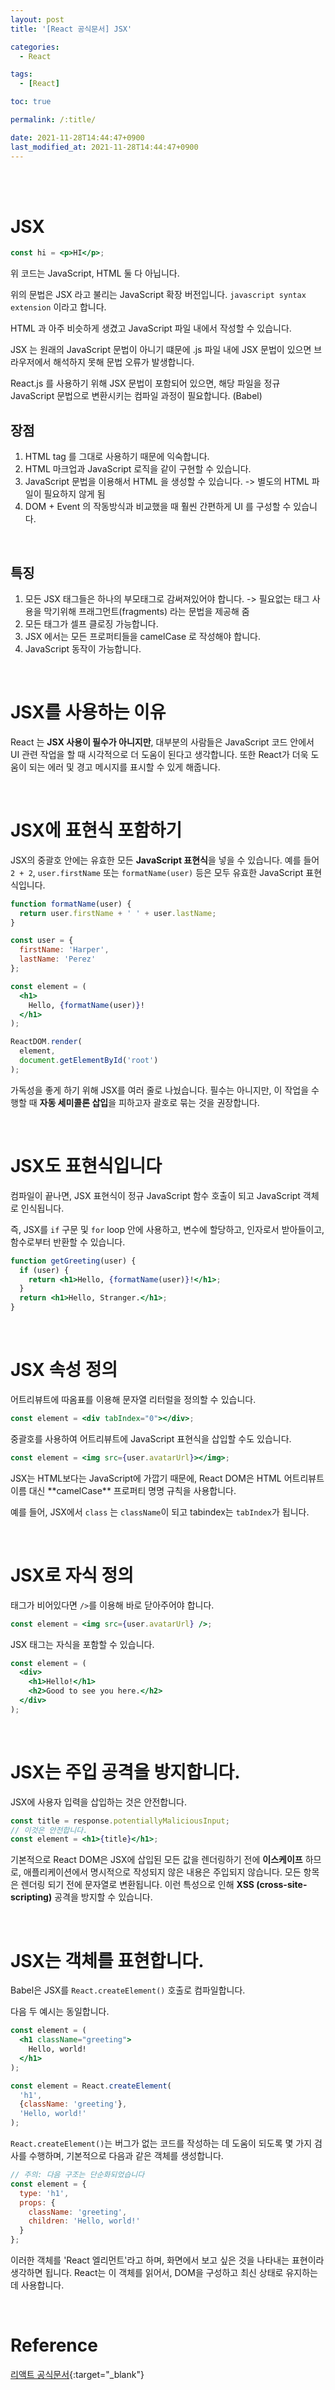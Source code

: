 ```yaml
---
layout: post
title: '[React 공식문서] JSX'

categories:
  - React

tags:
  - [React]

toc: true

permalink: /:title/

date: 2021-11-28T14:44:47+0900
last_modified_at: 2021-11-28T14:44:47+0900
---
```


<br>
<br>

# JSX

```jsx
const hi = <p>HI</p>;
```

위 코드는 JavaScript, HTML 둘 다 아닙니다.

위의 문법은 JSX 라고 불리는 JavaScript 확장 버전입니다. `javascript syntax extension` 이라고 합니다.

HTML 과 아주 비슷하게 생겼고 JavaScript 파일 내에서 작성할 수 있습니다.

JSX 는 원래의 JavaScript 문법이 아니기 떄문에 .js 파일 내에 JSX 문법이 있으면 브라우저에서 해석하지 못해 문법 오류가 발생합니다.

React.js 를 사용하기 위해 JSX 문법이 포함되어 있으면, 해당 파일을 정규 JavaScript 문법으로 변환시키는 컴파일 과정이 필요합니다. (Babel)

## 장점

1. HTML tag 를 그대로 사용하기 때문에 익숙합니다.
2. HTML 마크업과 JavaScript 로직을 같이 구현할 수 있습니다.
3. JavaScript 문법을 이용해서 HTML 을 생성할 수 있습니다. -> 별도의 HTML 파일이 필요하지 않게 됨
4. DOM + Event 의 작동방식과 비교했을 때 훨씬 간편하게 UI 를 구성할 수 있습니다.

<br>

## 특징

1. 모든 JSX 태그들은 하나의 부모태그로 감써져있어야 합니다. -> 필요없는 태그 사용을 막기위해 프래그먼트(fragments) 라는 문법을 제공해 줌
2. 모든 태그가 셀프 클로징 가능합니다.
3. JSX 에서는 모든 프로퍼티들을 camelCase 로 작성해야 합니다.
4. JavaScript 동작이 가능합니다.

<br>

# JSX를 사용하는 이유

React 는 **JSX 사용이 필수가 아니지만**, 대부분의 사람들은 JavaScript 코드 안에서 UI 관련 작업을 할 때 시각적으로 더 도움이 된다고 생각합니다. 또한 React가 더욱 도움이 되는 에러 및 경고 메시지를 표시할 수 있게 해줍니다.

<br>

# JSX에 표현식 포함하기

JSX의 중괄호 안에는 유효한 모든 **JavaScript 표현식**을 넣을 수 있습니다. 예를 들어 `2 + 2`, `user.firstName` 또는 `formatName(user)` 등은 모두 유효한 JavaScript 표현식입니다.

```jsx
function formatName(user) {
  return user.firstName + ' ' + user.lastName;
}

const user = {
  firstName: 'Harper',
  lastName: 'Perez'
};

const element = (
  <h1>
    Hello, {formatName(user)}!
  </h1>
);

ReactDOM.render(
  element,
  document.getElementById('root')
);
```

가독성을 좋게 하기 위해 JSX를 여러 줄로 나눴습니다. 필수는 아니지만, 이 작업을 수행할 때 **자동 세미콜론 삽입**을 피하고자 괄호로 묶는 것을 권장합니다.

<br>

# JSX도 표현식입니다

컴파일이 끝나면, JSX 표현식이 정규 JavaScript 함수 호출이 되고 JavaScript 객체로 인식됩니다.

즉, JSX를 `if` 구문 및 `for` loop 안에 사용하고, 변수에 할당하고, 인자로서 받아들이고, 함수로부터 반환할 수 있습니다.

```jsx
function getGreeting(user) {
  if (user) {
    return <h1>Hello, {formatName(user)}!</h1>;
  }
  return <h1>Hello, Stranger.</h1>;
}
```

<br>

# JSX 속성 정의

어트리뷰트에 따옴표를 이용해 문자열 리터럴을 정의할 수 있습니다.

```jsx
const element = <div tabIndex="0"></div>;
```

중괄호를 사용하여 어트리뷰트에 JavaScript 표현식을 삽입할 수도 있습니다.

```jsx
const element = <img src={user.avatarUrl}></img>;
```

<div class="notice" markdown="1">
JSX는 HTML보다는 JavaScript에 가깝기 때문에, React DOM은 HTML 어트리뷰트 이름 대신 **camelCase** 프로퍼티 명명 규칙을 사용합니다.

예를 들어, JSX에서 `class` 는 `className`이 되고 tabindex는 `tabIndex`가 됩니다.
</div>

<br>

# JSX로 자식 정의

태그가 비어있다면 `/>`를 이용해 바로 닫아주어야 합니다.

```jsx
const element = <img src={user.avatarUrl} />;
```

JSX 태그는 자식을 포함할 수 있습니다.

```jsx
const element = (
  <div>
    <h1>Hello!</h1>
    <h2>Good to see you here.</h2>
  </div>
);
```

<br>

# JSX는 주입 공격을 방지합니다.

JSX에 사용자 입력을 삽입하는 것은 안전합니다.

```jsx
const title = response.potentiallyMaliciousInput;
// 이것은 안전합니다.
const element = <h1>{title}</h1>;
```

기본적으로 React DOM은 JSX에 삽입된 모든 값을 렌더링하기 전에 **이스케이프** 하므로, 애플리케이션에서 명시적으로 작성되지 않은 내용은 주입되지 않습니다. 모든 항목은 렌더링 되기 전에 문자열로 변환됩니다. 이런 특성으로 인해 **XSS (cross-site-scripting)** 공격을 방지할 수 있습니다.

<br>

# JSX는 객체를 표현합니다.

Babel은 JSX를 `React.createElement()` 호출로 컴파일합니다.

다음 두 예시는 동일합니다.

```jsx
const element = (
  <h1 className="greeting">
    Hello, world!
  </h1>
);
```

```jsx
const element = React.createElement(
  'h1',
  {className: 'greeting'},
  'Hello, world!'
);
```

`React.createElement()`는 버그가 없는 코드를 작성하는 데 도움이 되도록 몇 가지 검사를 수행하며, 기본적으로 다음과 같은 객체를 생성합니다.

```jsx
// 주의: 다음 구조는 단순화되었습니다
const element = {
  type: 'h1',
  props: {
    className: 'greeting',
    children: 'Hello, world!'
  }
};
```

이러한 객체를 'React 엘리먼트'라고 하며, 화면에서 보고 싶은 것을 나타내는 표현이라 생각하면 됩니다. React는 이 객체를 읽어서, DOM을 구성하고 최신 상태로 유지하는 데 사용합니다.

<br>

# Reference

[리액트 공식문서](https://ko.reactjs.org/docs/introducing-jsx.html){:target="\_blank"}